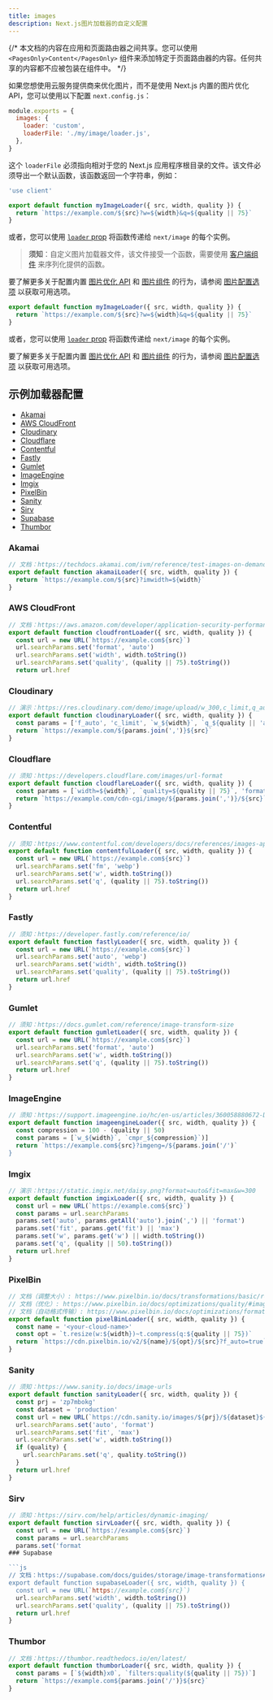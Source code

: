 ```yaml
---
title: images
description: Next.js图片加载器的自定义配置
---
```


{/* 本文档的内容在应用和页面路由器之间共享。您可以使用 `<PagesOnly>Content</PagesOnly>` 组件来添加特定于页面路由器的内容。任何共享的内容都不应被包装在组件中。 */}

如果您想使用云服务提供商来优化图片，而不是使用 Next.js 内置的图片优化 API，您可以使用以下配置 `next.config.js`：

```js filename="next.config.js"
module.exports = {
  images: {
    loader: 'custom',
    loaderFile: './my/image/loader.js',
  },
}
```

这个 `loaderFile` 必须指向相对于您的 Next.js 应用程序根目录的文件。该文件必须导出一个默认函数，该函数返回一个字符串，例如：

<AppOnly>

```js filename="my/image/loader.js"
'use client'

export default function myImageLoader({ src, width, quality }) {
  return `https://example.com/${src}?w=${width}&q=${quality || 75}`
}
```

或者，您可以使用 [`loader` prop](/docs/app/api-reference/components/image#loader) 将函数传递给 `next/image` 的每个实例。

> **须知**：自定义图片加载器文件，该文件接受一个函数，需要使用 [客户端组件](/docs/app/building-your-application/rendering/client-components) 来序列化提供的函数。

要了解更多关于配置内置 [图片优化 API](/docs/app/building-your-application/optimizing/images) 和 [图片组件](/docs/app/api-reference/components/image) 的行为，请参阅 [图片配置选项](/docs/app/api-reference/components/image#configuration-options) 以获取可用选项。

</AppOnly>

<PagesOnly>

```js filename="my/image/loader.js"
export default function myImageLoader({ src, width, quality }) {
  return `https://example.com/${src}?w=${width}&q=${quality || 75}`
}
```

或者，您可以使用 [`loader` prop](/docs/pages/api-reference/components/image#loader) 将函数传递给 `next/image` 的每个实例。

要了解更多关于配置内置 [图片优化 API](/docs/pages/building-your-application/optimizing/images) 和 [图片组件](/docs/pages/api-reference/components/image) 的行为，请参阅 [图片配置选项](/docs/pages/api-reference/components/image#configuration-options) 以获取可用选项。

</PagesOnly>


## 示例加载器配置

- [Akamai](#akamai)
- [AWS CloudFront](#aws-cloudfront)
- [Cloudinary](#cloudinary)
- [Cloudflare](#cloudflare)
- [Contentful](#contentful)
- [Fastly](#fastly)
- [Gumlet](#gumlet)
- [ImageEngine](#imageengine)
- [Imgix](#imgix)
- [PixelBin](#pixelbin)
- [Sanity](#sanity)
- [Sirv](#sirv)
- [Supabase](#supabase)
- [Thumbor](#thumbor)


### Akamai

```js
// 文档：https://techdocs.akamai.com/ivm/reference/test-images-on-demand
export default function akamaiLoader({ src, width, quality }) {
  return `https://example.com/${src}?imwidth=${width}`
}
```


### AWS CloudFront

```js
// 文档：https://aws.amazon.com/developer/application-security-performance/articles/image-optimization
export default function cloudfrontLoader({ src, width, quality }) {
  const url = new URL(`https://example.com${src}`)
  url.searchParams.set('format', 'auto')
  url.searchParams.set('width', width.toString())
  url.searchParams.set('quality', (quality || 75).toString())
  return url.href
```


### Cloudinary

```js
// 演示：https://res.cloudinary.com/demo/image/upload/w_300,c_limit,q_auto/turtles.jpg
export default function cloudinaryLoader({ src, width, quality }) {
  const params = ['f_auto', 'c_limit', `w_${width}`, `q_${quality || 'auto'}`]
  return `https://example.com/${params.join(',')}${src}`
}
```
### Cloudflare

```js
// 须知：https://developers.cloudflare.com/images/url-format
export default function cloudflareLoader({ src, width, quality }) {
  const params = [`width=${width}`, `quality=${quality || 75}`, 'format=auto']
  return `https://example.com/cdn-cgi/image/${params.join(',')}/${src}`
}
```

### Contentful

```js
// 须知：https://www.contentful.com/developers/docs/references/images-api/
export default function contentfulLoader({ src, width, quality }) {
  const url = new URL(`https://example.com${src}`)
  url.searchParams.set('fm', 'webp')
  url.searchParams.set('w', width.toString())
  url.searchParams.set('q', (quality || 75).toString())
  return url.href
}
```


### Fastly

```js
// 须知：https://developer.fastly.com/reference/io/
export default function fastlyLoader({ src, width, quality }) {
  const url = new URL(`https://example.com${src}`)
  url.searchParams.set('auto', 'webp')
  url.searchParams.set('width', width.toString())
  url.searchParams.set('quality', (quality || 75).toString())
  return url.href
}
```


### Gumlet

```js
// 须知：https://docs.gumlet.com/reference/image-transform-size
export default function gumletLoader({ src, width, quality }) {
  const url = new URL(`https://example.com${src}`)
  url.searchParams.set('format', 'auto')
  url.searchParams.set('w', width.toString())
  url.searchParams.set('q', (quality || 75).toString())
  return url.href
}
```


### ImageEngine

```js
// 须知：https://support.imageengine.io/hc/en-us/articles/360058880672-Directives
export default function imageengineLoader({ src, width, quality }) {
  const compression = 100 - (quality || 50)
  const params = [`w_${width}`, `cmpr_${compression}`)]
  return `https://example.com${src}?imgeng=/${params.join('/')`
}
```


### Imgix

```js
// 演示：https://static.imgix.net/daisy.png?format=auto&fit=max&w=300
export default function imgixLoader({ src, width, quality }) {
  const url = new URL(`https://example.com${src}`)
  const params = url.searchParams
  params.set('auto', params.getAll('auto').join(',') || 'format')
  params.set('fit', params.get('fit') || 'max')
  params.set('w', params.get('w') || width.toString())
  params.set('q', (quality || 50).toString())
  return url.href
}
```


### PixelBin

```js
// 文档（调整大小）: https://www.pixelbin.io/docs/transformations/basic/resize/#width-w
// 文档（优化）: https://www.pixelbin.io/docs/optimizations/quality/#image-quality-when-delivering
// 文档（自动格式传输）: https://www.pixelbin.io/docs/optimizations/format/#automatic-format-selection-with-f_auto-url-parameter
export default function pixelBinLoader({ src, width, quality }) {
  const name = '<your-cloud-name>'
  const opt = `t.resize(w:${width})~t.compress(q:${quality || 75})`
  return `https://cdn.pixelbin.io/v2/${name}/${opt}/${src}?f_auto=true`
}
```


### Sanity

```js
// 须知：https://www.sanity.io/docs/image-urls
export default function sanityLoader({ src, width, quality }) {
  const prj = 'zp7mbokg'
  const dataset = 'production'
  const url = new URL(`https://cdn.sanity.io/images/${prj}/${dataset}${src}`)
  url.searchParams.set('auto', 'format')
  url.searchParams.set('fit', 'max')
  url.searchParams.set('w', width.toString())
  if (quality) {
    url.searchParams.set('q', quality.toString())
  }
  return url.href
}
```


### Sirv

```js
// 须知：https://sirv.com/help/articles/dynamic-imaging/
export default function sirvLoader({ src, width, quality }) {
  const url = new URL(`https://example.com${src}`)
  const params = url.searchParams
  params.set('format
### Supabase

```js
// 文档：https://supabase.com/docs/guides/storage/image-transformations#nextjs-loader
export default function supabaseLoader({ src, width, quality }) {
  const url = new URL(`https://example.com${src}`)
  url.searchParams.set('width', width.toString())
  url.searchParams.set('quality', (quality || 75).toString())
  return url.href
}
```

### Thumbor

```js
// 文档：https://thumbor.readthedocs.io/en/latest/
export default function thumborLoader({ src, width, quality }) {
  const params = [`${width}x0`, `filters:quality(${quality || 75})`]
  return `https://example.com${params.join('/')}${src}`
}
```